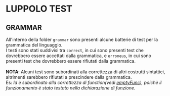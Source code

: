 # LUPPOLO TEST

## GRAMMAR
All'interno della folder `grammar` sono presenti alcune batterie di test per la grammatica del linguaggio. <br>
I testi sono stati suddivisi tra `correct`, in cui sono presenti test che dovrebbero essere accettati dalla grammatica, e `erroneus`, in cui sono presenti test che dovrebbero essere rifiutati dalla grammatica.<br>
<br>
**NOTA**: Alcuni test sono subordinati alla correttezza di altri costrutti sintattici, altrimenti sarebbero rifiutati a prescindere dalla grammatica.<br>
Es: _Id è subordinato alla correttezza di function(vedi [emptyFunc](grammar/valid/function/emptyFunc.lp)), poichè il funzionamento è stato testato nella dichiarazione di funzione._